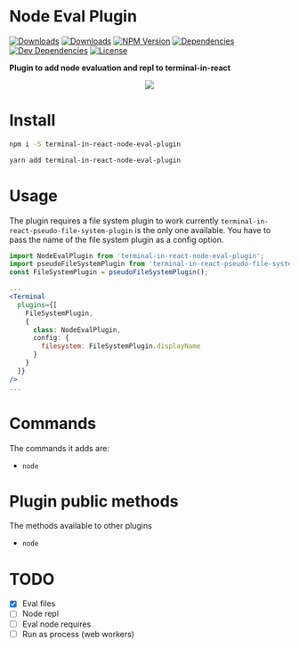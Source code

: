 # Node Eval Plugin

[![Downloads][npm-dm]][package-url]
[![Downloads][npm-dt]][package-url]
[![NPM Version][npm-v]][package-url]
[![Dependencies][deps]][package-url]
[![Dev Dependencies][dev-deps]][package-url]
[![License][license]][package-url]

__Plugin to add node evaluation and repl to terminal-in-react__

<p align="center">
  <img src="http://g.recordit.co/9eWglWTCQs.gif" />
</p>

# Install

```bash
npm i -S terminal-in-react-node-eval-plugin
```

```bash
yarn add terminal-in-react-node-eval-plugin
```

# Usage
The plugin requires a file system plugin to work currently `terminal-in-react-pseudo-file-system-plugin` is the only one available. You have
to pass the name of the file system plugin as a config option.


```jsx
import NodeEvalPlugin from 'terminal-in-react-node-eval-plugin';
import pseudoFileSystemPlugin from 'terminal-in-react-pseudo-file-system-plugin';
const FileSystemPlugin = pseudoFileSystemPlugin();

...
<Terminal
  plugins={[
    FileSystemPlugin,
    {
      class: NodeEvalPlugin,
      config: {
        filesystem: FileSystemPlugin.displayName
      }
    }
  ]}
/>
...
```

# Commands
The commands it adds are:

 - `node`

# Plugin public methods
The methods available to other plugins

 - `node`

# TODO

 - [x] Eval files
 - [ ] Node repl
 - [ ] Eval node requires
 - [ ] Run as process (web workers)

[npm-dm]: https://img.shields.io/npm/dm/terminal-in-react-node-eval-plugin.svg
[npm-dt]: https://img.shields.io/npm/dt/terminal-in-react-node-eval-plugin.svg
[npm-v]: https://img.shields.io/npm/v/terminal-in-react-node-eval-plugin.svg
[deps]: https://img.shields.io/david/jcgertig/terminal-in-react-node-eval-plugin.svg
[dev-deps]: https://img.shields.io/david/dev/jcgertig/terminal-in-react-node-eval-plugin.svg
[license]: https://img.shields.io/npm/l/terminal-in-react-node-eval-plugin.svg
[package-url]: https://npmjs.com/package/terminal-in-react-node-eval-plugin
